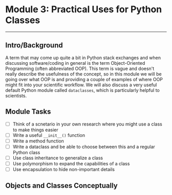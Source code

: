 # Module 3: Practical Uses for Python Classes

---

## Intro/Background

A term that may come up quite a bit in Python stack exchanges and when discussing software/coding in general is the term Object-Oriented Programming (often abbreviated OOP). This term is vague and doesn't really describe the usefulness of the concept, so in this module we will be going over what OOP is and providing a couple of examples of where OOP might fit into your scientific workflow. We will also discuss a very useful default Python module called `dataclasses`, which is particularly helpful to scientists.

## Module Tasks

* [ ] Think of a scnetario in your own research where you might use a class to make things easier
* [ ] Write a useful `__init__()` function
* [ ] Write a method function
* [ ] Write a dataclass and be able to choose between this and a regular Python class
* [ ] Use class inheritance to generalize a class
* [ ] Use polymorphism to expand the capabilities of a class
* [ ] Use encapsulation to hide non-important details
  
## Objects and Classes Conceptually


